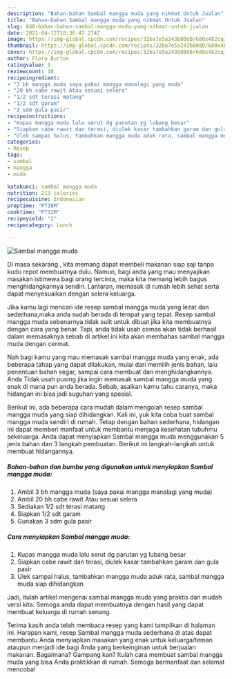 ```yaml
---
description: "Bahan-bahan Sambal mangga muda yang nikmat Untuk Jualan"
title: "Bahan-bahan Sambal mangga muda yang nikmat Untuk Jualan"
slug: 846-bahan-bahan-sambal-mangga-muda-yang-nikmat-untuk-jualan
date: 2021-04-12T18:36:47.274Z
image: https://img-global.cpcdn.com/recipes/32ba7e5a243b80d0/680x482cq70/sambal-mangga-muda-foto-resep-utama.jpg
thumbnail: https://img-global.cpcdn.com/recipes/32ba7e5a243b80d0/680x482cq70/sambal-mangga-muda-foto-resep-utama.jpg
cover: https://img-global.cpcdn.com/recipes/32ba7e5a243b80d0/680x482cq70/sambal-mangga-muda-foto-resep-utama.jpg
author: Flora Burton
ratingvalue: 3
reviewcount: 10
recipeingredient:
- "3 bh mangga muda saya pakai mangga manalagi yang muda"
- "20 bh cabe rawit Atau sesuai selera"
- "1/2 sdt terasi matang"
- "1/2 sdt garam"
- "3 sdm gula pasir"
recipeinstructions:
- "Kupas mangga muda lalu serut dg parutan yg lubang besar"
- "Siapkan cabe rawit dan terasi, diulek kasar tambahkan garam dan gula pasir"
- "Ulek sampai halus, tambahkan mangga muda aduk rata, sambal mangga muda siap dihidangkan"
categories:
- Resep
tags:
- sambal
- mangga
- muda

katakunci: sambal mangga muda 
nutrition: 213 calories
recipecuisine: Indonesian
preptime: "PT28M"
cooktime: "PT32M"
recipeyield: "2"
recipecategory: Lunch

---
```



![Sambal mangga muda](https://img-global.cpcdn.com/recipes/32ba7e5a243b80d0/680x482cq70/sambal-mangga-muda-foto-resep-utama.jpg)

Di masa  sekarang , kita memang dapat membeli makanan siap saji tanpa kudu repot membuatnya dulu. Namun, bagi anda yang mau menyajikan masakan istimewa bagi orang tercinta, maka kita memang lebih bagus menghidangkannya sendiri. Lantaran, memasak di rumah lebih sehat serta dapat menyesuaikan dengan selera keluarga.

Jika kamu lagi mencari ide resep sambal mangga muda yang lezat dan sederhana,maka anda sudah berada di tempat yang tepat. Resep sambal mangga muda  sebenarnya tidak sulit untuk dibuat jika kita membuatnya dengan cara yang benar. Tapi, anda tidak usah cemas akan tidak berhasil dalam memasaknya 
sebab di artikel ini kita akan membahas sambal mangga muda dengan cermat.  



Nah bagi kamu yang mau memasak sambal mangga muda yang enak, ada beberapa tahap yang dapat dilakukan, mulai dari memilih jenis bahan, lalu penentuan bahan segar, sampai cara membuat dan menghidangkannya. Anda Tidak usah pusing jika ingin memasak sambal mangga muda yang enak di mana pun anda berada. Sebab, asalkan kamu  tahu caranya, maka hidangan ini bisa jadi suguhan yang spesial.

Berikut ini, ada beberapa cara mudah dalam mengolah resep sambal mangga muda yang siap dihidangkan. Kali ini, yuk kita coba buat sambal mangga muda sendiri di rumah. Tetap dengan bahan sederhana, hidangan ini dapat memberi manfaat untuk membantu menjaga kesehatan tubuhmu sekeluarga. Anda dapat menyiapkan Sambal mangga muda menggunakan 5 jenis bahan dan 3 langkah pembuatan. Berikut ini langkah-langkah untuk membuat hidangannya.

<!--inarticleads1-->

##### Bahan-bahan dan bumbu yang digunakan untuk menyiapkan Sambal mangga muda:

1. Ambil 3 bh mangga muda (saya pakai mangga manalagi yang muda)
1. Ambil 20 bh cabe rawit Atau sesuai selera
1. Sediakan 1/2 sdt terasi matang
1. Siapkan 1/2 sdt garam
1. Gunakan 3 sdm gula pasir




<!--inarticleads2-->

##### Cara menyiapkan Sambal mangga muda:

1. Kupas mangga muda lalu serut dg parutan yg lubang besar
1. Siapkan cabe rawit dan terasi, diulek kasar tambahkan garam dan gula pasir
1. Ulek sampai halus, tambahkan mangga muda aduk rata, sambal mangga muda siap dihidangkan




Jadi, itulah artikel mengenai  sambal mangga muda  yang praktis dan mudah versi kita. Semoga anda dapat membuatnya dengan hasil yang dapat membuat keluarga di rumah senang. 

Terima kasih anda telah membaca resep yang kami tampilkan di halaman ini. Harapan kami, resep  Sambal mangga muda sederhana di atas dapat membantu Anda menyiapkan masakan yang enak untuk keluarga/teman ataupun menjadi ide bagi Anda yang berkeinginan untuk berjualan makanan. Bagaimana? Gampang kan? Itulah cara membuat sambal mangga muda yang bisa Anda praktikkan di rumah. Semoga bermanfaat dan selamat mencoba!

